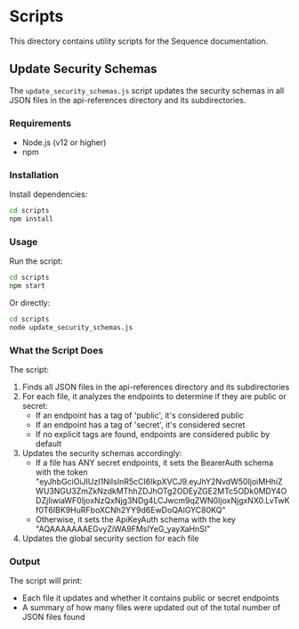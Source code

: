 # Scripts

This directory contains utility scripts for the Sequence documentation.

## Update Security Schemas

The `update_security_schemas.js` script updates the security schemas in all JSON files in the api-references directory and its subdirectories.

### Requirements

- Node.js (v12 or higher)
- npm

### Installation

Install dependencies:

```bash
cd scripts
npm install
```

### Usage

Run the script:

```bash
cd scripts
npm start
```

Or directly:

```bash
cd scripts
node update_security_schemas.js
```

### What the Script Does

The script:

1. Finds all JSON files in the api-references directory and its subdirectories
2. For each file, it analyzes the endpoints to determine if they are public or secret:
   - If an endpoint has a tag of 'public', it's considered public
   - If an endpoint has a tag of 'secret', it's considered secret
   - If no explicit tags are found, endpoints are considered public by default
3. Updates the security schemas accordingly:
   - If a file has ANY secret endpoints, it sets the BearerAuth schema with the token "eyJhbGciOiJIUzI1NiIsInR5cCI6IkpXVCJ9.eyJhY2NvdW50IjoiMHhiZWU3NGU3ZmZkNzdkMThhZDJhOTg2ODEyZGE2MTc5ODk0MDY4ODZjIiwiaWF0IjoxNzQxNjg3NDg4LCJwcm9qZWN0IjoxNjgxNX0.LvTwKf0T6IBK9HuRFboXCNh2YY9d6EwDoQAlGYC80KQ"
   - Otherwise, it sets the ApiKeyAuth schema with the key "AQAAAAAAAEGvyZiWA9FMslYeG_yayXaHnSI"
4. Updates the global security section for each file

### Output

The script will print:
- Each file it updates and whether it contains public or secret endpoints
- A summary of how many files were updated out of the total number of JSON files found 